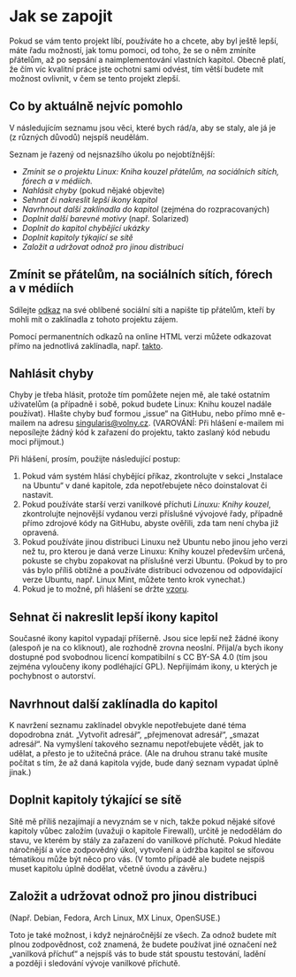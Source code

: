 <!--

Linux Kniha kouzel, Jak se zapojit
Copyright (c) 2019, 2020 Singularis <singularis@volny.cz>

Toto dílo je dílem svobodné kultury; můžete ho šířit a modifikovat pod
podmínkami licence Creative Commons Attribution-ShareAlike 4.0 International
vydané neziskovou organizací Creative Commons. Text licence je přiložený
k tomuto projektu nebo ho můžete najít na webové adrese:

https://creativecommons.org/licenses/by-sa/4.0/

-->
<!--

-->
# Jak se zapojit

Pokud se vám tento projekt líbí, používáte ho a chcete, aby byl ještě lepší,
máte řadu možností, jak tomu pomoci, od toho, že se o něm zmíníte
přátelům, až po sepsání a naimplementování vlastních kapitol.
Obecně platí, že čím víc kvalitní práce jste ochotni sami odvést,
tím větší budete mít možnost ovlivnit, v čem se tento projekt zlepší.

<!--
Většina z nich je naštěstí poměrně nenáročná a nebude vyžadovat ani znalost programování,
ale najdou se i náročné způsoby představující velkou „výzvu“.

Většina z nich však bude vyžadovat registraci na GitHubu,
e-mailem přijímám pouze hlášení chyb a stručné náměty na zlepšení.
-->

## Co by aktuálně nejvíc pomohlo

V následujícím seznamu jsou věci, které bych rád/a, aby se staly,
ale já je (z různých důvodů) nejspíš neudělám.

Seznam je řazený od nejsnazšího úkolu po nejobtížnější:

<!--
* *Napsat mi námět, co v některé kapitole chybí* (pokud to tam není zmíněno)
-->
* *Zmínit se o projektu Linux: Kniha kouzel přátelům, na sociálních sítích, fórech a v médiích.*
* *Nahlásit chyby* (pokud nějaké objevíte)
* *Sehnat či nakreslit lepší ikony kapitol*
* *Navrhnout další zaklínadla do kapitol* (zejména do rozpracovaných)
* *Doplnit další barevné motivy* (např. Solarized)
* *Doplnit do kapitol chybějící ukázky*
* *Doplnit kapitoly týkající se sítě*
* *Založit a udržovat odnož pro jinou distribuci*

<!--
## Co určitě nepomůže

* *Hledat jinde* − Když řešení svého problému najdete jinde (např. na Stack Overflow) a nedáte mi vědět, v Linuxu: Knize kouzel se neobjeví a jiní uživatelé ho tu stejně nenajdou.
* *Čekat, až sem to, co vám chybí, někdo přidá* − Čekat v dnešním dynamickém světě znamená neúspěch. Pokud něco chcete, musíte pro to něco udělat. Přinejmenším napsat té správné osobě, že byste to chtěli. (To je sice málo, ale stále lepší než jen čekat.)
-->

## Zmínit se přátelům, na sociálních sítích, fórech a v médiích

Sdílejte [odkaz](https://singularis-mzf.github.io) na své oblíbené
sociální síti a napište tip přátelům, kteří by mohli mít o zaklínadla
z tohoto projektu zájem.

Pomocí permanentních odkazů na online HTML verzi můžete odkazovat přímo
na jednotlivá zaklínadla, např. [takto](https://singularis-mzf.github.io/v2/promenne.htm#z966242526).

## Nahlásit chyby

Chyby je třeba hlásit, protože tím pomůžete nejen mě, ale také ostatním uživatelům
(a případně i sobě, pokud budete Linux: Knihu kouzel nadále používat).
Hlašte chyby buď formou „issue“ na GitHubu, nebo přímo mně e-mailem
na adresu [singularis@volny.cz](mailto:singularis@volny.cz).
(VAROVÁNÍ: Při hlášení e-mailem mi neposílejte žádný kód k zařazení do projektu,
takto zaslaný kód nebudu moci přijmout.)

Při hlášení, prosím, použijte následující postup:

1. Pokud vám systém hlásí chybějící příkaz, zkontrolujte v sekci „Instalace na Ubuntu“ v dané kapitole, zda nepotřebujete něco doinstalovat či nastavit.
2. Pokud používáte starší verzi vanilkové příchuti *Linuxu: Knihy kouzel*, zkontrolujte nejnovější vydanou verzi příslušné vývojové řady, případně přímo zdrojové kódy na GitHubu, abyste ověřili, zda tam není chyba již opravená.
3. Pokud používáte jinou distribuci Linuxu než Ubuntu nebo jinou jeho verzi než tu, pro kterou je daná verze Linuxu: Knihy kouzel především určená, pokuste se chybu zopakovat na příslušné verzi Ubuntu. (Pokud by to pro vás bylo příliš obtížné a používáte distribuci odvozenou od odpovídající verze Ubuntu, např. Linux Mint, můžete tento krok vynechat.)
4. Pokud je to možné, při hlášení se držte [vzoru](https://github.com/singularis-mzf/linux-spellbook/issues/2).

## Sehnat či nakreslit lepší ikony kapitol

Současné ikony kapitol vypadají příšerně. Jsou sice lepší než žádné ikony
(alespoň je na co kliknout), ale rozhodně zrovna neoslní.
Přijal/a bych ikony dostupné pod svobodnou licencí kompatibilní
s CC BY-SA 4.0 (tím jsou zejména vyloučeny ikony podléhající GPL).
Nepřijímám ikony, u kterých je pochybnost o autorství.

## Navrhnout další zaklínadla do kapitol

K navržení seznamu zaklínadel obvykle nepotřebujete dané téma dopodrobna znát.
„Vytvořit adresář“, „přejmenovat adresář“, „smazat adresář“.
Na vymyšlení takového seznamu nepotřebujete vědět, jak to udělat,
a přesto je to užitečná práce. (Ale na druhou stranu také musíte počítat
s tím, že až daná kapitola vyjde, bude daný seznam vypadat úplně jinak.)

<!--
## Doplnit další barevné motivy

Vhodnou úpravou souboru [formaty/html/sablona.css](formaty/html/sablona.css) můžete přidat
nové barevné motivy. Aby se motiv vygeneroval, musíte také do proměnné
CSS\_MOTIVY v [Makefile](Makefile) přidat jeho id.

## Doplnit do kapitol chybějící ukázky

Jednou z nejtěžších částí každé kapitoly je dobrá „ukázka“, která by předvedla zaklínadla
z kapitoly v praxi a pomohla začátečníkům je začít efektivně používat.
Proto v řadě kapitol chybí. Pokud si troufáte na to ji napsat, jistě to uvítám.
-->

## Doplnit kapitoly týkající se sítě

Sítě mě příliš nezajímají a nevyznám se v nich, takže pokud nějaké
síťové kapitoly vůbec založím (uvažuji o kapitole Firewall),
určitě je nedodělám do stavu, ve kterém by stály za zařazení
do vanilkové příchutě. Pokud hledáte náročnější a více zodpovědný úkol,
vytvoření a údržba kapitol se síťovou tématikou může být něco pro vás.
(V tomto případě ale budete nejspíš muset kapitolu úplně dodělat,
včetně úvodu a závěru.)

<!--
[ ] Přidat odkaz na kapitolu „lkk“ s popisem syntaxe.
-->

## Založit a udržovat odnož pro jinou distribuci

(Např. Debian, Fedora, Arch Linux, MX Linux, OpenSUSE.)

Toto je také možnost, i když nejnáročnější ze všech.
Za odnož budete mít plnou zodpovědnost, což znamená,
že budete používat jiné označení než „vanilková příchuť“
a nejspíš vás to bude stát spoustu testování,
ladění a později i sledování vývoje vanilkové příchutě.

<!--
## Automatizované testy

Toto je spíš jen nápad. Ne vše jde automaticky otestovat. Ale pokud jste fanoušek
automatického testování, určitě tomuto projektu pomůžete, když napíšete
sadu testů alespoň pro některé kapitoly.

Jen pamatujte, že váš kód musíte poskytnout pod permisivní licencí (např. MIT)
nebo pod licencí CC BY-SA 4.0. (GPLv2 bych v tomto případě nevyžadoval/a.)
-->

<!--

## Přestaňte se chovat a myslet jako žebráci

*Tento oddíl textu je určen výhradně čtenářům, kteří dosud nikdy nepřispěli
do žádného open-source projektu, který sami nezaložili. Ostatní prosím
přeskočte na další nadpis.*

Možná to znáte. Čekáte na zastávce tramvaje a přibelhá se k vám jakási
osoba a natahujíc ruku prohlásí: „Nemáte nějaké drobné?“ A je úplně
jedno, zda jí nějaké mince dáte nebo ne; za chvilku se odbelhá zase dál.
Neznám nikoho, kdo by takové osoby měl raději než jiné kolemjdoucí,
a především − neznám nikoho, komu by tyto osoby pomáhaly.

Možná je to šokující, ale většina uživatelů webových služeb se chová velmi
analogicky − přijdou na nějakou online službu, prohlédnou si
„co tam mají“, a když jim to nestačí, jdou pryč.

Tímto způsobem uvažování si však sami škodíte. Když používáte
nějakou službu, neuvažujte, že chcete „něco získat“.
Takové chování vám propůjčuje atraktivitu žebráka
a vede k tomu, že se vás kdejaký skrytý skript snaží „okrást“
o osobní data či peníze.

Správnější je uvažovat, že chcete „něco udělat“,
a hledat cestu, jak to udělat. (Popř. alespoň hledat,
co to vlastně chcete udělat.) Pokud vám při tom hledání
Linux: Kniha kouzel pomůže, bude to dobře;
pokud přitom vy pomůžete Linuxu: Knize kouzel, bude to také dobře.
Takto nad tím uvažujte a budete vítáni.

Netvrdím, že byste po návštěvě každé webové stránky měli jí slušně
poděkovat a rozloučit se (ačkoliv by asi svět byl o něco příjemnějším
místem k životu, kdyby byli lidé vychovaní k tomu to dělat).
Ale říkám, že prvním krokem k tomu, abyste byli svému okolí
(a také projektům jako je tento) prospěšní,
je přestat se považovat za pasivní příjemce jako v hotelu či kině,
kde se od vás
(...)

// DOPSAT!

Kdybych byl/a podnikatel, chtěl/a bych po vás za informace z tohoto projektu
peníze a nejspíš bych je získával/a umístěním cílené reklamy, cookies
a sledovacích skriptů na svoje webové stránky. Z těch peněz bych pak
financoval/a svůj život a místo zaměstnání bych měl/a čas věnovat se
tvorbě obsahu, který chcete a za který byste byli ochotni zaplatit.
Peníze po vás nechci, informace z tohoto projektu však nejsou zadarmo;
budete za ně platit svoji vlastní aktivitou a svými schopnostmi
a časem, který mu věnujete.
-->
